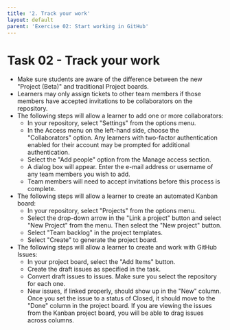 ```yaml
---
title: '2. Track your work'
layout: default
parent: 'Exercise 02: Start working in GitHub'
---
```


# Task 02 - Track your work

- Make sure students are aware of the difference between the new "Project (Beta)" and traditional Project boards.
- Learners may only assign tickets to other team members if those members have accepted invitations to be collaborators on the repository.
- The following steps will allow a learner to add one or more collaborators:
  - In your repository, select "Settings" from the options menu.
  - In the Access menu on the left-hand side, choose the "Collaborators" option. Any learners with two-factor authentication enabled for their account may be prompted for additional authentication.
  - Select the "Add people" option from the Manage access section.
  - A dialog box will appear. Enter the e-mail address or username of any team members you wish to add.
  - Team members will need to accept invitations before this process is complete.
- The following steps will allow a learner to create an automated Kanban board:
  - In your repository, select "Projects" from the options menu.
  - Select the drop-down arrow in the "Link a project" button and select "New Project" from the menu. Then select the "New project" button.
  - Select "Team backlog" in the project templates.
  - Select "Create" to generate the project board.
- The following steps will allow a learner to create and work with GitHub Issues:
  - In your project board, select the "Add Items" button.
  - Create the draft issues as specified in the task.
  - Convert draft issues to issues. Make sure you select the repository for each one.
  - New issues, if linked properly, should show up in the "New" column.  Once you set the issue to a status of Closed, it should move to the "Done" column in the project board. If you are viewing the issues from the Kanban project board, you will be able to drag issues across columns.
